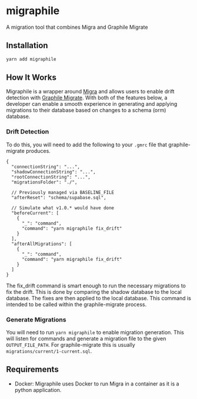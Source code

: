 # migraphile

A migration tool that combines Migra and Graphile Migrate

## Installation

```bash
yarn add migraphile
```

## How It Works

Migraphile is a wrapper around [Migra](https://github.com/djrobstep/migra) and allows users to enable drift detection with
[Graphile Migrate](https://github.com/graphile/migrate). With both of the features below, a developer can enable a smooth
experience in generating and applying migrations to their database based on changes to 
a schema (orm) database.

### Drift Detection

To do this, you will need to add the following to your `.gmrc` file that graphile-migrate produces.

```json5
{
  "connectionString": "...",
  "shadowConnectionString": "...",
  "rootConnectionString": "...",
  "migrationsFolder": "./",
  
  // Previously managed via BASELINE_FILE
  "afterReset": "schema/supabase.sql",
  
  // Simulate what v1.0.* would have done
  "beforeCurrent": [
    {
      "_": "command",
      "command": "yarn migraphile fix_drift"
    }
  ],
  "afterAllMigrations": [
    {
      "_": "command",
      "command": "yarn migraphile fix_drift"
    }
  ]
}
```

The fix_drift command is smart enough to run the necessary migrations to fix the drift. This is done by comparing the
shadow database to the local database. The fixes are then applied to the local database. This command is intended to be
called within the graphile-migrate process.

### Generate Migrations 

You will need to run `yarn migraphile` to enable migration generation. This will listen for commands and
generate a migration file to the given `OUTPUT_FILE_PATH`. For graphile-migrate this is usually `migrations/current/1-current.sql`.

## Requirements

- Docker: Migraphile uses Docker to run Migra in a container as it is a python application.
